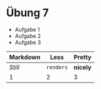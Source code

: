 Übung 7
====
* Aufgabe 1
* Aufgabe 2
* Aufgabe 3

Markdown | Less | Pretty
--- | --- | ---
*Still* | `renders` | **nicely**
1 | 2 | 3

